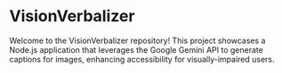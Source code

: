 # VisionVerbalizer
Welcome to the VisionVerbalizer repository! This project showcases a Node.js application that leverages the Google Gemini API to generate captions for images, enhancing accessibility for visually-impaired users.
